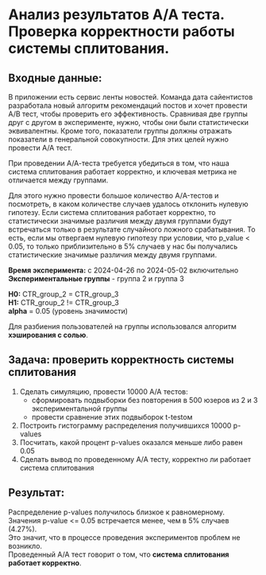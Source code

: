 # Анализ результатов А/А теста. Проверка корректности работы системы сплитования.
## Входные данные:
В приложении есть сервис ленты новостей. Команда дата сайентистов разработала новый алгоритм рекомендаций постов и хочет провести A/B тест, чтобы проверить его эффективность. 
Сравнивая две группы друг с другом в эксперименте, нужно, чтобы они были статистически эквивалентны. Кроме того, показатели группы должны отражать показатели в генеральной совокупности. Для этих целей нужно провести А/А тест.

При проведении А/А-теста требуется убедиться в том, что наша система сплитования работает корректно, и ключевая метрика не отличается между группами.  

Для этого нужно провести большое количество А/A-тестов и посмотреть, в каком количестве случаев удалось отклонить нулевую гипотезу. Если система сплитования работает корректно, то статистически значимые различия между двумя группами будут встречаться только в результате случайного ложного срабатывания. То есть, если мы отвергаем нулевую гипотезу при условии, что p_value < 0.05, то только приблизительно в 5% случаев у нас бы получались статистические значимые различия между двумя группами.

**Время эксперимента:** с 2024-04-26 по 2024-05-02 включительно  
**Экспериментальные группы** - группа 2 и группа 3  

**H0:** CTR_group_2 = CTR_group_3  
**H1:** CTR_group_2 != CTR_group_3  
**alpha** = 0.05 (уровень значимости)

Для разбиения пользователей на группы использовался алгоритм **хэширования с солью**.

## Задача: проверить корректность системы сплитования
1. Сделать симуляцию, провести 10000 А/А тестов:
    - сформировать подвыборки без повторения в 500 юзеров из 2 и 3 экспериментальной группы
    - провести сравнение этих подвыборок t-testом
2. Построить гистограмму распределения получившихся 10000 p-values
3. Посчитать, какой процент p-values оказался меньше либо равен 0.05
4. Сделать вывод по проведенному А/А тесту, корректно ли работает система сплитования

## Результат:
Распределение p-values получилось близкое к равномерному.  
Значения p-value <= 0.05 встречается менее, чем в 5% случаев (4.27%).  
Это значит, что в процессе проведения экспериментов проблем не возникло.  
Проведенный А/А тест говорит о том, что **система сплитования работает корректно**.

